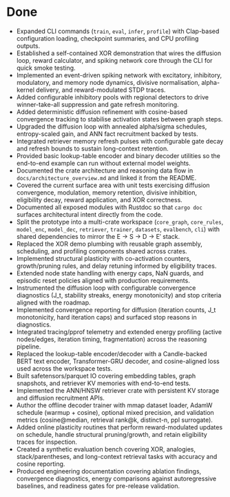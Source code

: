 # Done

- Expanded CLI commands (`train`, `eval`, `infer`, `profile`) with Clap-based configuration loading, checkpoint summaries, and CPU profiling outputs.
- Established a self-contained XOR demonstration that wires the diffusion loop, reward calculator, and spiking network core through the CLI for quick smoke testing.
- Implemented an event-driven spiking network with excitatory, inhibitory, modulatory, and memory node dynamics, divisive normalisation, alpha-kernel delivery, and reward-modulated STDP traces.
- Added configurable inhibitory pools with regional detectors to drive winner-take-all suppression and gate refresh monitoring.
- Added deterministic diffusion refinement with cosine-based convergence tracking to stabilise activation states between graph steps.
- Upgraded the diffusion loop with annealed alpha/sigma schedules, entropy-scaled gain, and ANN fact recruitment backed by tests.
- Integrated retriever memory refresh pulses with configurable gate decay and refresh bounds to sustain long-context retention.
- Provided basic lookup-table encoder and binary decoder utilities so the end-to-end example can run without external model weights.
- Documented the crate architecture and reasoning data flow in `docs/architecture_overview.md` and linked it from the README.
- Covered the current surface area with unit tests exercising diffusion convergence, modulation, memory retention, divisive inhibition, eligibility decay, reward application, and XOR correctness.
- Documented all exposed modules with Rustdoc so that `cargo doc` surfaces architectural intent directly from the code.
- Split the prototype into a multi-crate workspace (`core_graph`, `core_rules`, `model_enc`, `model_dec`, `retriever`, `trainer`, `datasets`, `evalbench`, `cli`) with shared dependencies to mirror the E → S → D → E′ stack.
- Replaced the XOR demo plumbing with reusable graph assembly, scheduling, and profiling components shared across crates.
- Implemented structural plasticity with co-activation counters, growth/pruning rules, and delay retuning informed by eligibility traces.
- Extended node state handling with energy caps, NaN guards, and episodic reset policies aligned with production requirements.
- Instrumented the diffusion loop with configurable convergence diagnostics (J_t, stability streaks, energy monotonicity) and stop criteria aligned with the roadmap.
- Implemented convergence reporting for diffusion (iteration counts, J_t monotonicity, hard iteration caps) and surfaced stop reasons in diagnostics.
- Integrated tracing/pprof telemetry and extended energy profiling (active nodes/edges, iteration timing, fragmentation) across the reasoning pipeline.
- Replaced the lookup-table encoder/decoder with a Candle-backed BERT text encoder, Transformer-GRU decoder, and cosine-aligned loss used across the workspace tests.
- Built safetensors/parquet IO covering embedding tables, graph snapshots, and retriever KV memories with end-to-end tests.
- Implemented the ANN/HNSW retriever crate with persistent KV storage and diffusion recruitment APIs.
- Author the offline decoder trainer with mmap dataset loader, AdamW schedule (warmup + cosine), optional mixed precision, and validation metrics (cosine@median, retrieval rank@k, distinct-n, ppl surrogate).
- Added online plasticity routines that perform reward-modulated updates on schedule, handle structural pruning/growth, and retain eligibility traces for inspection.
- Created a synthetic evaluation bench covering XOR, analogies, stack/parentheses, and long-context retrieval tasks with accuracy and cosine reporting.
- Produced engineering documentation covering ablation findings, convergence diagnostics, energy comparisons against autoregressive baselines, and readiness gates for pre-release validation.
